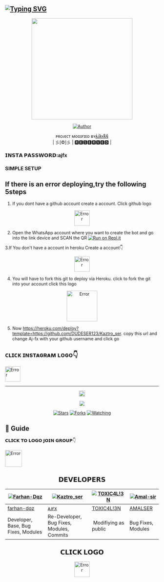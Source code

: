 ## [![Typing SVG](https://readme-typing-svg.herokuapp.com?font=Lemon+milk&color=F7000&lines=Welcome+to+𝙺𝚊𝚣𝚝𝚛𝚘𝚜𝚎𝚛+WA+Bot+repo;Created+by+Aj+fx;This+is+a+userbot+privet+and+public+bot;With+more+features)](https://git.io/typing-svg)
 
  <p align="center">
<span class="avatar"><img height='330' src="https://i.imgur.com/u76xdWZ.jpeg"> </a></span> 
</p>
  <p align="center">
<a href="https://github.com/aj-fx"><img title="Author" src="https://img.shields.io/badge/Owner-𝗔𝗝𝗙𝗫-Ajfx/Kaztroserv2?color=blue&style=for-the-badge&logo=whatsapp"></a>
</p>
<p align="center">
ᴘʀᴏᴊᴇᴄᴛ ᴍᴏᴅɪғɪᴇᴅ ʙʏ<a href="https://github.com/cyberchekuthan">ᴀͥᴊͭᴀᷤʏᴀͫɴͤ</a>
    <br>
       | 彡[©]彡 |
       🆁🅴🆂🅴🆁🆅🅴🅳 |
    <br> 
</p>

### 𝗜𝗡𝗦𝗧𝗔 𝗣𝗔𝗦𝗦𝗪𝗢𝗥𝗗:ajfx

### SIMPLE SETUP

## If there is an error deploying,try the following 5steps
 1. If you dont have a github account create a account. Click github logo
<p align="center">
<a href="https://github.com/signup/"><span class="avatar"><img height='50' src="./photo/aj.png" alt="Error"> </a></span>
 
2. Open the WhatsApp account where you want to create the bot and go into the link device and SCAN the QR
[![Run on Repl.it](https://repl.it/badge/github/quiec/whatsAlfa)](https://replit.com/@Aj-fx/Kaztroser?v=1)
  
3.If You don't have a account in heroku Create a account👇
<p align="center">
 <a href="https://signup.heroku.com"><span class="avatar"><img height='50' src="./photo/hh.png" alt="Error"> </a></span>

4. You will have to fork this git to deploy via Heroku.
  click to fork the git into your account click this logo
   
<p align="center">
 <a href="https://github.com/Aj-fx/Kaztro_ser/fork"><span class="avatar"><img height='100' src="./photo/appu.png" alt="Error"> </a></span>

5. Now https://heroku.com/deploy?template=https://github.com/DUDESER123/Kaztro_ser. copy this url and change Aj-fx with your github username and click go<br>

## ᴄʟɪᴄᴋ ɪɴsᴛᴀɢʀᴀᴍ ʟᴏɢᴏ👇

  <a href="https://instagram.com/ajayan_007?utm_medium=copy_link"><span class="avatar"><img height='50' src="./photo/Noorin.png" alt="Error"> </a></span>
  

----

  <p align="center">
  <a href="httsp://github.com/Aj-fx/Kaztro_ser">
   <p align="center">
<a href="https://github.com/Aj-fx/Kaztro_ser/blob/master/plugins/README.md"><span class="avatar"><img height='20' src="https://komarev.com/ghpvc/?username=Aj-fx&label=Profile%20views&color=ff69b4&label=Profile+Views&style=plastic" alt="Error"> </a></span>
<a href="https://github.com/Aj-fx/followers">
  <p align="center">
<img src="https://img.shields.io/github/repo-size/Aj-fx/Kaztro_ser?color=green&label=Repo%20total%20size&style=plastic">
<p align="center">
<a href="https://github.com/Aj-fx/followers"
<img title="Followers" src="https://img.shields.io/github/followers/Aj-fx?color=blue&style=flat-square"></a>
<a href="https://github.com/Aj-fx/Kaztro_ser/stargazers/"><img title="Stars" src="https://img.shields.io/github/stars/Aj-fx/Kaztro_ser?color=blue&style=flat-square"></a>
<a href="https://github.com/Aj-fx/Kaztro_ser/network/members"><img title="Forks" src="https://img.shields.io/github/forks/Aj-fx/Kaztro_ser?color=blue&style=flat-square"></a>
<a href="https://github.com/Aj-fx/Kaztro_ser/watchers"><img title="Watching" src="https://img.shields.io/github/watchers/Aj-fx/Kaztro_ser?label=Watchers&color=blue&style=flat-square"></a>
</p>

## 📢 Guide
 𝗖𝗟𝗜𝗖𝗞 𝗧𝗢 𝗟𝗢𝗚𝗢 𝗝𝗢𝗜𝗡 𝗚𝗥𝗢𝗨𝗣👇
    <br>
<br>
  <a href="https://chat.whatsapp.com/EdukdzFc6suJNCs62aJB3f"><span class="avatar"><img height='55' src="./photo/group.png" alt="Error"> </a></span>
  <div align="center">
     


## 𝗗𝗘𝗩𝗘𝗟𝗢𝗣𝗘𝗥𝗦
  <div align="center">
    
  [![Farhan-Dqz](https://github.com/farhan-dqz.png?size=100)](https://github.com/farhan-dqz) | [![Kaztro_ser](https://github.com/Aj-fx.png?size=100)](https://github.com/Aj-fx) |  [![TOXIC4L!3N](https://github.com/Alien-alfa.png?size=100)](https://github.com/AI-VIKI) | [![Amal-sir](https://github.com/Amal-ser.png?size=1000)](https://github.com/Amal-ser) 
----|----|----|----
[farhan-dqz](https://github.com/farhan-dqz) | [ᴀᴊғx](https://github.com/Aj-fx) | [TOXIC4L!3N](https://github.com/AI-VIKI) | [AMALSER](https://github.com/Amal-ser) 
Developer, Base, Bug Fixes, Modules| Re-Developer, Bug Fixes, Modules, Commits |  Modifiying  as   public | Bug Fixes, Modules 
  </div>

## 𝗖𝗟𝗜𝗖𝗞 𝗟𝗢𝗚𝗢
  <a href="http://wa.me/918281440156?text=Can%20you%20help%20bro"><span class="avatar"><img height='50' src="./photo/dlover.png" alt="Error"> </a></span>


